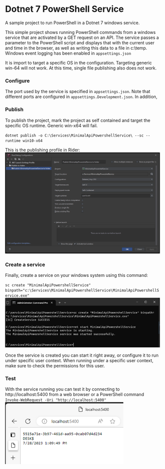 # Dotnet 7 PowerShell Service
A sample project to run PowerShell in a Dotnet 7 windows service.

This simple project shows running PowerShell commands from a windows 
service that are activated by a GET request on an API. The service passes
a parameter to the PowerShell script and displays that with the current 
user and time in the browser, as well as writing this data to a file in 
c:\temp. Windows event logging has been enabled in ``appsettings.json``

It is import to target a specific OS in the configuration. Targeting 
generic win-64 will not work. At this time, single file publishing also 
does not work.

### Configure
The port used by the service is specified in ``appsettings.json``. Note that different ports are configured in ``appsettings.Development.json``.
In addition, 

### Publish
To publish the project, mark the project as self contained and target 
the specific OS runtime. Generic win-x64 will fail.

``dotnet publish -o C:\Services\MinimalApiPowershellService\ --sc --runtime win10-x64``

This is the publishing profile in Rider:
![Rider Publish Configuration](riderPublish.png)

### Create a service
Finally, create a service on your windows system using this command:

``sc create "MinimalApiPowershellService" binpath="c:\Services\MinimalApiPowershellService\MinimalApiPowershellService.exe"``
![Create the service](serviceCreate.png)

Once the service is created you can start it right away, or configure it 
to run under specific user context. When running under a specific user context, make sure to check the permissions 
for this user.

### Test
With the service running you can test it by connecting to 
http://localhost:5400 from a web browser or a PowerShell 
command ``Invoke-WebRequest -Uri "http://localhost:5400"``
![Results from the service running](serviceResults.png)

